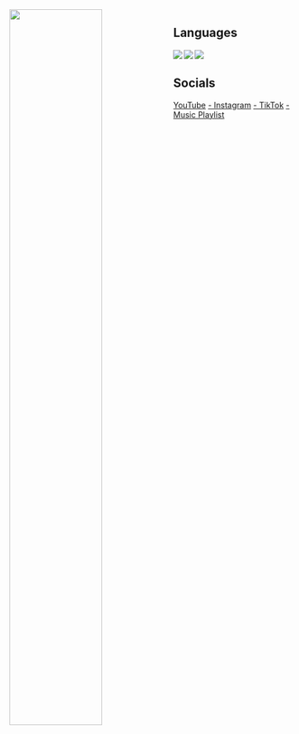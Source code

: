 <img align="left" width="57%" src="https://github-readme-stats.vercel.app/api?username=Sudo-YT&show_icons=true&theme=radical"/>

## Languages
<img align="left" src="https://img.shields.io/badge/python-3670A0?style=for-the-badge&logo=python&logoColor=ffdd54"/>
<img align="left" src="https://img.shields.io/badge/html5-%23E34F26.svg?style=for-the-badge&logo=html5&logoColor=white"/>
<img align="left" src="https://img.shields.io/badge/css3-%231572B6.svg?style=for-the-badge&logo=css3&logoColor=white"/>

<br>

## Socials 
[YouTube](https://www.youtube.com/c/Sudos)
[- Instagram](https://www.instagram.com/destr0_y/)
[- TikTok](https://www.tiktok.com/@cummrxo)
[- Music Playlist](https://soundcloud.com/rzfj/likes)
